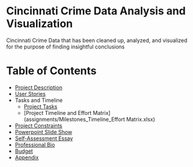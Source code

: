 # Cincinnati Crime Data Analysis and Visualization
Cincinnati Crime Data that has been cleaned up, analyzed, and visualized for the purpose of finding insightful conclusions

# Table of Contents
* [Project Description](assignments/ProjectDescription.md)
* [User Stories](assignments/User_Stories_and_Design_Diagrams.pdf)
* Tasks and Timeline
  * [Project Tasks](assignments/Task_Lists.md)
  * [Project Timeline and Effort Matrix](assignments/Milestones_Timeline_Effort Matrix.xlsx)
* [Project Constraints](assignments/Project_Constraints.docx)
* [Powerpoint Slide Show](assignments/Fall_Presentation.pptx)
* [Self-Assessment Essay](assignments/Individual_Capstone_Assesment.docx)
* [Professional Bio](Individual_Capstone_Assesment.docx)
* [Budget]()
* [Appendix]()


